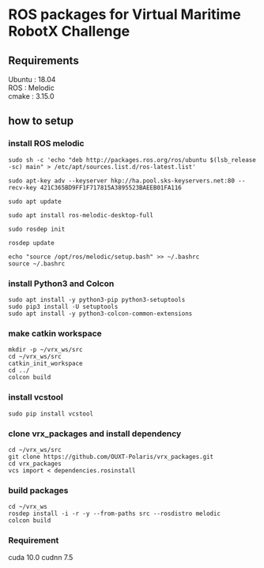 # ROS packages for Virtual Maritime RobotX Challenge

## Requirements
Ubuntu : 18.04  
ROS : Melodic  
cmake : 3.15.0  

## how to setup
### install ROS melodic  

```
sudo sh -c 'echo "deb http://packages.ros.org/ros/ubuntu $(lsb_release -sc) main" > /etc/apt/sources.list.d/ros-latest.list'  

sudo apt-key adv --keyserver hkp://ha.pool.sks-keyservers.net:80 --recv-key 421C365BD9FF1F717815A3895523BAEEB01FA116  

sudo apt update  

sudo apt install ros-melodic-desktop-full  

sudo rosdep init

rosdep update

echo "source /opt/ros/melodic/setup.bash" >> ~/.bashrc
source ~/.bashrc
```

### install Python3 and Colcon

```
sudo apt install -y python3-pip python3-setuptools
sudo pip3 install -U setuptools
sudo apt install -y python3-colcon-common-extensions
```

### make catkin workspace

```
mkdir -p ~/vrx_ws/src
cd ~/vrx_ws/src
catkin_init_workspace
cd ../
colcon build
```

### install vcstool

```
sudo pip install vcstool
```

### clone vrx_packages and install dependency

```
cd ~/vrx_ws/src
git clone https://github.com/OUXT-Polaris/vrx_packages.git
cd vrx_packages
vcs import < dependencies.rosinstall
```

### build packages

```
cd ~/vrx_ws
rosdep install -i -r -y --from-paths src --rosdistro melodic
colcon build
```

### Requirement
cuda 10.0
cudnn 7.5
